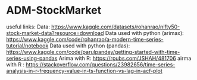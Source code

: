 # ADM-StockMarket

useful links:
Data: https://www.kaggle.com/datasets/rohanrao/nifty50-stock-market-data?resource=download
Data used with python (arimax): https://www.kaggle.com/code/rohanrao/a-modern-time-series-tutorial/notebook
Data used with python (pandas): https://www.kaggle.com/code/parulpandey/getting-started-with-time-series-using-pandas
Arima with R: https://rpubs.com/JSHAH/481706
airma with R : https://stackoverflow.com/questions/23982656/time-series-analysis-in-r-frequency-value-in-ts-function-vs-lag-in-acf-plot
